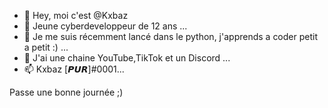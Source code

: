 - 👋 Hey, moi c'est @Kxbaz
- 👀 Jeune cyberdeveloppeur de 12 ans ...
- 🌱 Je me suis récemment lancé dans le python, j'apprends a coder petit a petit :) ...
- 💞️ J'ai une chaine YouTube,TikTok et un Discord  ...
- 📫 Kxbaz [𝙋𝙐𝙍]#0001...

Passe une bonne journée ;)

